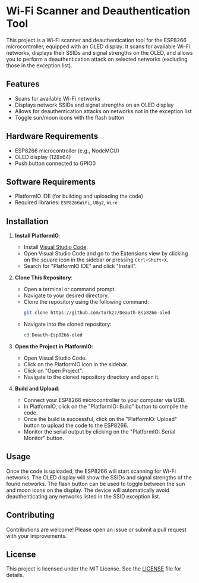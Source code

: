 # Wi-Fi Scanner and Deauthentication Tool

This project is a Wi-Fi scanner and deauthentication tool for the ESP8266 microcontroller, equipped with an OLED display. It scans for available Wi-Fi networks, displays their SSIDs and signal strengths on the OLED, and allows you to perform a deauthentication attack on selected networks (excluding those in the exception list).

## Features

- Scans for available Wi-Fi networks
- Displays network SSIDs and signal strengths on an OLED display
- Allows for deauthentication attacks on networks not in the exception list
- Toggle sun/moon icons with the flash button

## Hardware Requirements

- ESP8266 microcontroller (e.g., NodeMCU)
- OLED display (128x64)
- Push button connected to GPIO0

## Software Requirements

- PlatformIO IDE (for building and uploading the code)
- Required libraries: `ESP8266WiFi`, `U8g2`, `Wire`

## Installation

1. **Install PlatformIO**:

   - Install [Visual Studio Code](https://code.visualstudio.com/).
   - Open Visual Studio Code and go to the Extensions view by clicking on the square icon in the sidebar or pressing `Ctrl+Shift+X`.
   - Search for "PlatformIO IDE" and click "Install".

2. **Clone This Repository**:

   - Open a terminal or command prompt.
   - Navigate to your desired directory.
   - Clone the repository using the following command:
     ```sh
     git clone https://github.com/torkzz/Deauth-Esp8266-oled
     ```
   - Navigate into the cloned repository:
     ```sh
     cd Deauth-Esp8266-oled
     ```

3. **Open the Project in PlatformIO**:

   - Open Visual Studio Code.
   - Click on the PlatformIO icon in the sidebar.
   - Click on "Open Project".
   - Navigate to the cloned repository directory and open it.

4. **Build and Upload**:
   - Connect your ESP8266 microcontroller to your computer via USB.
   - In PlatformIO, click on the "PlatformIO: Build" button to compile the code.
   - Once the build is successful, click on the "PlatformIO: Upload" button to upload the code to the ESP8266.
   - Monitor the serial output by clicking on the "PlatformIO: Serial Monitor" button.

## Usage

Once the code is uploaded, the ESP8266 will start scanning for Wi-Fi networks. The OLED display will show the SSIDs and signal strengths of the found networks. The flash button can be used to toggle between the sun and moon icons on the display. The device will automatically avoid deauthenticating any networks listed in the SSID exception list.

## Contributing

Contributions are welcome! Please open an issue or submit a pull request with your improvements.

## License

This project is licensed under the MIT License. See the [LICENSE](LICENSE) file for details.

